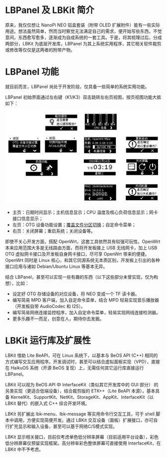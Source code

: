 # LBPanel 及 LBKit 简介

原来，我仅仅想让 NanoPi NEO 铝盒套装（附带 OLED 扩展附件）能有一些实际用途。想法虽然简单，然而当时察觉无法满足自己的需求，便开始写些东西，不觉意间，东西愈写愈多，逐渐成为自成系统的一套工具。于是，将其梳理过后，分成两部分，LBKit 为底层开发库，LBPanel 为其上系统实用程序，其它相关软件裁剪或修改等仅仅是这两者的附带产物。

# LBPanel 功能

就目前而言，LBPanel 尚处于开发阶段，仅具备一些简单的系统实用功能。

LBPanel 初始界面通过左右键（K1/K3）双击跳转左右页视图，按页视图功能大抵如下：

![LBPanel界面汇总](images/LBPanel/interfaces.png)

* 主页：日期时间显示；主机信息显示；CPU 温度及核心负荷信息显示；网卡接口信息显示；
* 左页：OTG 设备功能设置；[覆盖文件分区切换](./howto/LBPanel/OverlaySwitch.md)；自定命令菜单；
* 右页：关闭屏幕；重启系统；关闭设备等。

即使不关心开发方面，搭配 OpenWrt，这套工具依然具有较强可玩性。OpenWrt 本来应用范围大多是无线路由方面，而将开发板接上 USB 无线网卡，加上 USB OTG 虚拟网卡接口及开发板自身网卡接口，尽可享 OpenWrt 带来的便捷。OpenWrt 同时是 Linux 核心，和其它同源系统无本质区别，开发板上引出的各种接口应用与诸如 Debian/Ubuntu Linux 等基本无异。

结合 LBPanel，甚至可以实现一些有趣的东西（以下这些部分未曾实现，仅为构想），比如：

* 设定好 OTG 存储设备的对应设备，将 NEO 变成一个 TF 读卡器。
* 编写简易 MPD 客户端，加入自定命令菜单，结合 MPD 轻易实现音乐播放器（开发板自带 AudioCodec 和 I2S）。
* 编写简易网络连接监控程序，加入自定命令菜单，轻易实现网线连接检测器。
* 更多乐趣不一而足，创意在人，期待你去发掘。

# LBKit 运行库及扩展性

LBKit 借助 Lite BeAPI，可在 Linux 系统下，以基本与 BeOS API (C++) 相同的方式编写交互应用程序。开发调试时，甚至可以结合虚拟面板实现（VPD），直接在 HaikuOS 系统（开源 BeOS 复现）上，无需任何其它运行库直接运行 LBPanel。

LBKit 可以视为 BeOS API 中 InterfaceKit（类似其它开发库中的 GUI 部分） 的另类实现（更适合低端设备），结合裁剪版的 ETK++（Lite BeAPI 本源），基本具备 KernelKit、SupportKit、NetKit、StorageKit、AppKit、InterfaceKit（以 LBKit 替代）的嵌入式 C++ 综合开发环境。

LBKit 另扩展出 lbk-menu、lbk-message 等实用命令行交互工具，可于 shell 脚本中调用，方便实现简便开发。通过 LBKit 交互设备（面板）扩展接口，亦可自行扩充显示和输入设备，甚至可以基于网络C/S模式实现。

LBKit 显示相关接口，目前仅考虑单色低分辨率屏幕（目前适用平台设备），彩色低分辨屏幕仅预留实现框架。高分辨率彩色整体屏幕可直接使用 InterfaceKit，在 LBKit 中不予考虑。

 
